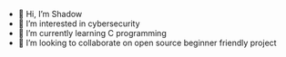 - 👋 Hi, I’m Shadow
- 👀 I’m interested in cybersecurity
- 🌱 I’m currently learning C programming
- 💞️ I’m looking to collaborate on open source beginner friendly project


<!---
Mrsaiba/Mrsaiba is a ✨ special ✨ repository because its `README.md` (this file) appears on your GitHub profile.
You can click the Preview link to take a look at your changes.
--->
